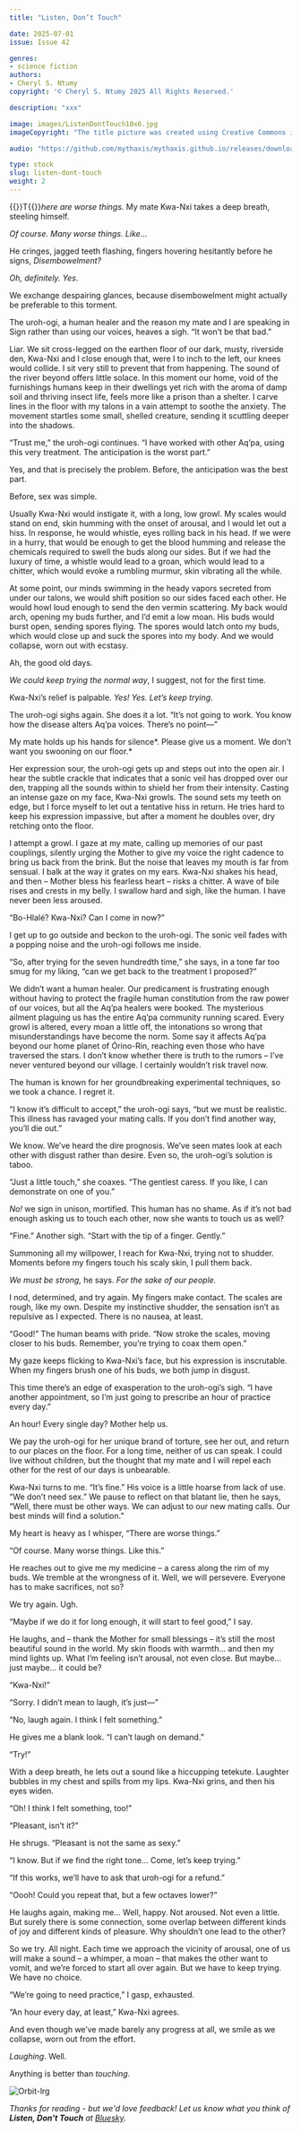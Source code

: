 ```yaml
---
title: "Listen, Don’t Touch"

date: 2025-07-01
issue: Issue 42

genres:
- science fiction
authors:
- Cheryl S. Ntumy
copyright: '© Cheryl S. Ntumy 2025 All Rights Reserved.'

description: "xxx"

image: images/ListenDontTouch10x6.jpg
imageCopyright: "The title picture was created using Creative Commons images by [Philip Warp](https://www.pexels.com/photo/bridge-and-city-at-night-11013334/) and [Valerii Golovatenko](https://www.pexels.com/photo/a-grayscale-photo-of-buildings-in-new-york-city-7131156/) - many thanks!"

audio: "https://github.com/mythaxis/mythaxis.github.io/releases/download/i42/2.Listen.Dont.Touch.mp3"

type: stock
slug: listen-dont-touch
weight: 2
---
```


{{<glyph>}}T{{</glyph>}}*here are worse things.* My mate Kwa-Nxi takes a deep breath, steeling himself.

*Of course. Many worse things. Like*…

He cringes, jagged teeth flashing, fingers hovering hesitantly before he signs, *Disembowelment?*

*Oh, definitely. Yes*.

We exchange despairing glances, because disembowelment might actually be preferable to this torment.

The uroh-ogi, a human healer and the reason my mate and I are speaking in Sign rather than using our voices, heaves a sigh. “It won’t be that bad.”

Liar. We sit cross-legged on the earthen floor of our dark, musty, riverside den, Kwa-Nxi and I close enough that, were I to inch to the left, our knees would collide. I sit very still to prevent that from happening. The sound of the river beyond offers little solace. In this moment our home, void of the furnishings humans keep in their dwellings yet rich with the aroma of damp soil and thriving insect life, feels more like a prison than a shelter. I carve lines in the floor with my talons in a vain attempt to soothe the anxiety. The movement startles some small, shelled creature, sending it scuttling deeper into the shadows.

“Trust me,” the uroh-ogi continues. “I have worked with other Aq’pa, using this very treatment. The anticipation is the worst part.”

Yes, and that is precisely the problem. Before, the anticipation was the best part.

Before, sex was simple.

Usually Kwa-Nxi would instigate it, with a long, low growl. My scales would stand on end, skin humming with the onset of arousal, and I would let out a hiss. In response, he would whistle, eyes rolling back in his head. If we were in a hurry, that would be enough to get the blood humming and release the chemicals required to swell the buds along our sides. But if we had the luxury of time, a whistle would lead to a groan, which would lead to a chitter, which would evoke a rumbling murmur, skin vibrating all the while.

At some point, our minds swimming in the heady vapors secreted from under our talons, we would shift position so our sides faced each other. He would howl loud enough to send the den vermin scattering. My back would arch, opening my buds further, and I’d emit a low moan. His buds would burst open, sending spores flying. The spores would latch onto my buds, which would close up and suck the spores into my body. And we would collapse, worn out with ecstasy.

Ah, the good old days.

*We could keep trying the normal way*, I suggest, not for the first time.

Kwa-Nxi’s relief is palpable. *Yes! Yes. Let’s keep trying*.

The uroh-ogi sighs again. She does it a lot. “It’s not going to work. You know how the disease alters Aq’pa voices. There’s no point—”

My mate holds up his hands for silence*. Please give us a moment. We don’t want you swooning on our floor.*

Her expression sour, the uroh-ogi gets up and steps out into the open air. I hear the subtle crackle that indicates that a sonic veil has dropped over our den, trapping all the sounds within to shield her from their intensity. Casting an intense gaze on my face, Kwa-Nxi growls. The sound sets my teeth on edge, but I force myself to let out a tentative hiss in return. He tries hard to keep his expression impassive, but after a moment he doubles over, dry retching onto the floor.

I attempt a growl. I gaze at my mate, calling up memories of our past couplings, silently urging the Mother to give my voice the right cadence to bring us back from the brink. But the noise that leaves my mouth is far from sensual. I balk at the way it grates on my ears. Kwa-Nxi shakes his head, and then – Mother bless his fearless heart – risks a chitter. A wave of bile rises and crests in my belly. I swallow hard and sigh, like the human. I have never been less aroused.

“Bo-Hlalé? Kwa-Nxi? Can I come in now?”

I get up to go outside and beckon to the uroh-ogi. The sonic veil fades with a popping noise and the uroh-ogi follows me inside.

“So, after trying for the seven hundredth time,” she says, in a tone far too smug for my liking, “can we get back to the treatment I proposed?”

We didn’t want a human healer. Our predicament is frustrating enough without having to protect the fragile human constitution from the raw power of our voices, but all the Aq’pa healers were booked. The mysterious ailment plaguing us has the entire Aq’pa community running scared. Every growl is altered, every moan a little off, the intonations so wrong that misunderstandings have become the norm. Some say it affects Aq’pa beyond our home planet of Órino-Rin, reaching even those who have traversed the stars. I don’t know whether there is truth to the rumors – I’ve never ventured beyond our village. I certainly wouldn’t risk travel now.

The human is known for her groundbreaking experimental techniques, so we took a chance. I regret it.

“I know it’s difficult to accept,” the uroh-ogi says, “but we must be realistic. This illness has ravaged your mating calls. If you don’t find another way, you’ll die out.”

We know. We’ve heard the dire prognosis. We’ve seen mates look at each other with disgust rather than desire. Even so, the uroh-ogi’s solution is taboo.

“Just a little touch,” she coaxes. “The gentlest caress. If you like, I can demonstrate on one of you.”

*No!* we sign in unison, mortified. This human has no shame. As if it’s not bad enough asking us to touch each other, now she wants to touch us as well?

“Fine.” Another sigh. “Start with the tip of a finger. Gently.”

Summoning all my willpower, I reach for Kwa-Nxi, trying not to shudder. Moments before my fingers touch his scaly skin, I pull them back.

*We must be strong,* he says. *For the sake of our people.*

I nod, determined, and try again. My fingers make contact. The scales are rough, like my own. Despite my instinctive shudder, the sensation isn’t as repulsive as I expected. There is no nausea, at least.

“Good!” The human beams with pride. “Now stroke the scales, moving closer to his buds. Remember, you’re trying to coax them open.”

My gaze keeps flicking to Kwa-Nxi’s face, but his expression is inscrutable. When my fingers brush one of his buds, we both jump in disgust.

This time there’s an edge of exasperation to the uroh-ogi’s sigh. “I have another appointment, so I’m just going to prescribe an hour of practice every day.”

An hour! Every single day? Mother help us.

We pay the uroh-ogi for her unique brand of torture, see her out, and return to our places on the floor. For a long time, neither of us can speak. I could live without children, but the thought that my mate and I will repel each other for the rest of our days is unbearable.

Kwa-Nxi turns to me. “It’s fine.” His voice is a little hoarse from lack of use. “We don’t need sex.” We pause to reflect on that blatant lie, then he says, “Well, there must be other ways. We can adjust to our new mating calls. Our best minds will find a solution.”

My heart is heavy as I whisper, “There are worse things.”

“Of course. Many worse things. Like this.”

He reaches out to give me my medicine – a caress along the rim of my buds. We tremble at the wrongness of it. Well, we will persevere. Everyone has to make sacrifices, not so?

We try again. Ugh.

“Maybe if we do it for long enough, it will start to feel good,” I say.

He laughs, and – thank the Mother for small blessings – it’s still the most beautiful sound in the world. My skin floods with warmth… and then my mind lights up. What I’m feeling isn’t arousal, not even close. But maybe… just maybe… it could be?

“Kwa-Nxi!”

“Sorry. I didn’t mean to laugh, it’s just—”

“No, laugh again. I think I felt something.”

He gives me a blank look. “I can’t laugh on demand.”

“Try!”

With a deep breath, he lets out a sound like a hiccupping tetekute. Laughter bubbles in my chest and spills from my lips. Kwa-Nxi grins, and then his eyes widen.

“Oh! I think I felt something, too!”

“Pleasant, isn’t it?”

He shrugs. “Pleasant is not the same as sexy.”

“I know. But if we find the right tone… Come, let’s keep trying.”

“If this works, we’ll have to ask that uroh-ogi for a refund.”

“Oooh! Could you repeat that, but a few octaves lower?”

He laughs again, making me… Well, happy. Not aroused. Not even a little. But surely there is some connection, some overlap between different kinds of joy and different kinds of pleasure. Why shouldn’t one lead to the other?

So we try. All night. Each time we approach the vicinity of arousal, one of us will make a sound – a whimper, a moan – that makes the other want to vomit, and we’re forced to start all over again. But we have to keep trying. We have no choice.

“We’re going to need practice,” I gasp, exhausted.

“An hour every day, at least,” Kwa-Nxi agrees.

And even though we’ve made barely any progress at all, we smile as we collapse, worn out from the effort.

*Laughing*. Well.

Anything is better than *touching*.

![Orbit-lrg](images/Orbit.svg)

*Thanks for reading - but we'd love feedback! Let us know what you think of **Listen, Don't Touch** at [Bluesky](https://bsky.app/profile/mythaxis.bsky.social).*
